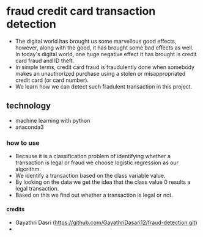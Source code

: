 # fraud credit card transaction detection

* The digital world has brought us some marvellous good effects, however, along with the good, it has brought some bad effects as well. In today's digital world, one huge negative effect it has brought is credit card fraud and ID theft. 
* In simple terms, credit card fraud is fraudulently done when somebody makes an unauthorized purchase using a stolen or misappropriated credit card (or card number).
*  We learn how we can detect such fradulent transaction in this project.
## technology
* machine learning with python
* anaconda3 
 ### how to use
 *  Because it is a classification problem of identifying whether a transaction is legal or fraud we choose logistic regression as our algorithm.
 *  We identify a transaction based on the class variable value.
 *  By looking on the data we get the idea that the class value 0 results a legal transaction.
 *  Based on this we find out whether a transaction is legal or not.
 #### credits
 * Gayathri Dasri (https://github.com/GayathriDasari12/fraud-detection.git)
* 
